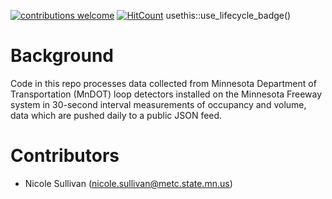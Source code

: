 [![contributions welcome](https://img.shields.io/badge/contributions-welcome-brightgreen.svg?style=flat)](https://github.com/dwyl/esta/issues) [![HitCount](http://hits.dwyl.io/sullivannicole/tcsensors.svg)](http://hits.dwyl.io/sullivannicole/tcsensors) usethis::use_lifecycle_badge()

# Background
Code in this repo processes data collected from Minnesota Department of Transportation (MnDOT) loop detectors installed on the Minnesota Freeway system in 30-second interval measurements of occupancy and volume, data which are pushed daily to a public JSON feed.

# Contributors
* Nicole Sullivan (nicole.sullivan@metc.state.mn.us)
